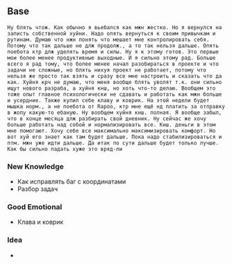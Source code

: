 ## Base
	Ну блять чтож. Как обычно я вьебался как мжн жестко. Но я вернулся на записть собственной хуйни. Надо опять вернуться к своим привычкам и рутинам. Думаю что нжн понять что мешает мне контролировать себя. Потому что так дальше не длж продолж., а то так нельзя дальше. Опять поебота ктр длж уделять время и силы. Ну я к этому готов. Это первые мои более менее продуктивные выходные. И я сильно этому рад. Больше всего я рад тому, что более менее начал разобираться в проекте и что задачи не сложные, но блять нихуя проект не работает, потому что нельзя же просто так взять и сразу все мне настроить и сказать что да как. Хуйня крч не думаю, что меня вообще блять уволят т.к. они сильно ищут нового разраба, а хуйня кнш, но хоть что-то делаю. Вообщем это тоже опыт главное психологически не сдавать и работать как мжн больше и усердние. Также купил себе клаву и коврик. На этой недели будет мышка норм., а не поебота от Rapoo, ктр мне ещё нд платить за отправку в жопу какую-то ебаную. Ну вообщем хуйня кнш. полная. Я вообще забыл, что в конце месяца длж разбирать свой дневник. Ну сейчас же хочу больше работать над собой и нормализировать все. Кнш. деньги в этом мне помогают. Хочу себе все максимально максимизировать комфорт. Но вот хуй его знает как там будет дальше. Пока надо стабилизироваться и птм. мжн уже идти дальше. Да итак по сути дальше будет только лучше. Как бы сильно падать хуже это вряд-ли

### New Knowledge
- Как исправлять баг с координатами
- Разбор задач

### Good Emotional
- Клава и коврик

### Idea
- 
